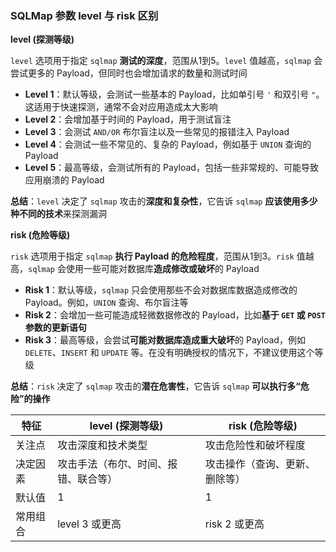 ### SQLMap 参数 level 与 risk 区别

**level (探测等级)**

`level` 选项用于指定 `sqlmap` **测试的深度**，范围从1到5。`level` 值越高，`sqlmap` 会尝试更多的 Payload，但同时也会增加请求的数量和测试时间

- **Level 1**：默认等级，会测试一些基本的 Payload，比如单引号 `'` 和双引号 `"`。这适用于快速探测，通常不会对应用造成太大影响
- **Level 2**：会增加基于时间的 Payload，用于测试盲注
- **Level 3**：会测试 `AND/OR` 布尔盲注以及一些常见的报错注入 Payload
- **Level 4**：会测试一些不常见的、复杂的 Payload，例如基于 `UNION` 查询的 Payload
- **Level 5**：最高等级，会测试所有的 Payload，包括一些非常规的、可能导致应用崩溃的 Payload

**总结**：`level` 决定了 `sqlmap` 攻击的**深度和复杂性**，它告诉 `sqlmap` **应该使用多少种不同的技术**来探测漏洞

**risk (危险等级)**

`risk` 选项用于指定 `sqlmap` **执行 Payload 的危险程度**，范围从1到3。`risk` 值越高，`sqlmap` 会使用一些可能对数据库**造成修改或破坏**的 Payload

- **Risk 1**：默认等级，`sqlmap` 只会使用那些不会对数据库数据造成修改的 Payload。例如，`UNION` 查询、布尔盲注等
- **Risk 2**：会增加一些可能造成轻微数据修改的 Payload，比如**基于 `GET` 或 `POST` 参数的更新语句**
- **Risk 3**：最高等级，会尝试**可能对数据库造成重大破坏**的 Payload，例如 `DELETE`、`INSERT` 和 `UPDATE` 等。在没有明确授权的情况下，不建议使用这个等级

**总结**：`risk` 决定了 `sqlmap` 攻击的**潜在危害性**，它告诉 `sqlmap` **可以执行多“危险”的操作**

| 特征     | level (探测等级)                     | risk (危险等级)                |
| -------- | ------------------------------------ | ------------------------------ |
| 关注点   | 攻击深度和技术类型                   | 攻击危险性和破坏程度           |
| 决定因素 | 攻击手法（布尔、时间、报错、联合等） | 攻击操作（查询、更新、删除等） |
| 默认值   | 1                                    | 1                              |
| 常用组合 | level 3 或更高                       | risk 2 或更高                  |